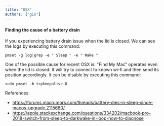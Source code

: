 ```yaml
---
title: "OSX"
authors: ["gio"]
---
```


#### Finding the cause of a battery drain

If you experiencing battery drain issue when the lid is closed. We can see the logs by executing this command:

```
pmset -g log|grep -e " Sleep " -e " Wake "
```

One of the possible cause for recent OSX is: "Find My Mac" operates even when the lid is closed. It will try to connect to known wi-fi and then send its position accordingly. It can be disable by executing this command:

```
sudo pmset -b tcpkeepalive 0
```

References:

- https://forums.macrumors.com/threads/battery-dies-in-sleep-since-macos-upgrade.2115680/
- https://apple.stackexchange.com/questions/334202/macbook-pro-2018-switch-from-sleep-to-darkwake-in-loop-how-to-diagnose
